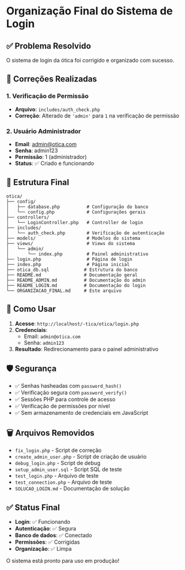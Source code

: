 # Organização Final do Sistema de Login

## ✅ Problema Resolvido

O sistema de login da ótica foi corrigido e organizado com sucesso.

## 🔧 Correções Realizadas

### 1. Verificação de Permissão
- **Arquivo**: `includes/auth_check.php`
- **Correção**: Alterado de `'admin'` para `1` na verificação de permissão

### 2. Usuário Administrador
- **Email**: admin@otica.com
- **Senha**: admin123
- **Permissão**: 1 (administrador)
- **Status**: ✅ Criado e funcionando

## 📁 Estrutura Final

```
otica/
├── config/
│   ├── database.php          # Configuração do banco
│   └── config.php            # Configurações gerais
├── controllers/
│   └── LoginController.php   # Controller de login
├── includes/
│   └── auth_check.php        # Verificação de autenticação
├── models/                   # Modelos do sistema
├── views/                    # Views do sistema
│   └── admin/
│       └── index.php         # Painel administrativo
├── login.php                 # Página de login
├── index.php                 # Página inicial
├── otica_db.sql             # Estrutura do banco
├── README.md                # Documentação geral
├── README_ADMIN.md          # Documentação do admin
├── README_LOGIN.md          # Documentação do login
└── ORGANIZACAO_FINAL.md     # Este arquivo
```

## 🚀 Como Usar

1. **Acesse**: `http://localhost/-tica/otica/login.php`
2. **Credenciais**:
   - Email: `admin@otica.com`
   - Senha: `admin123`
3. **Resultado**: Redirecionamento para o painel administrativo

## 🛡️ Segurança

- ✅ Senhas hasheadas com `password_hash()`
- ✅ Verificação segura com `password_verify()`
- ✅ Sessões PHP para controle de acesso
- ✅ Verificação de permissões por nível
- ✅ Sem armazenamento de credenciais em JavaScript

## 🗑️ Arquivos Removidos

- `fix_login.php` - Script de correção
- `create_admin_user.php` - Script de criação de usuário
- `debug_login.php` - Script de debug
- `setup_admin_user.sql` - Script SQL de teste
- `test_login.php` - Arquivo de teste
- `test_connection.php` - Arquivo de teste
- `SOLUCAO_LOGIN.md` - Documentação de solução

## ✅ Status Final

- **Login**: ✅ Funcionando
- **Autenticação**: ✅ Segura
- **Banco de dados**: ✅ Conectado
- **Permissões**: ✅ Corrigidas
- **Organização**: ✅ Limpa

O sistema está pronto para uso em produção! 